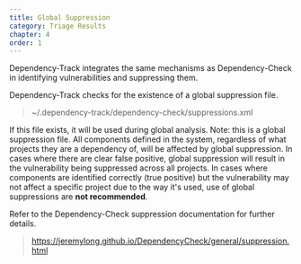 ```yaml
---
title: Global Suppression
category: Triage Results
chapter: 4
order: 1
---
```


Dependency-Track integrates the same mechanisms as Dependency-Check in identifying vulnerabilities and suppressing them.

Dependency-Track checks for the existence of a global suppression file.

> ~/.dependency-track/dependency-check/suppressions.xml

If this file exists, it will be used during global analysis. Note: this is a global suppression file. All components 
defined in the system, regardless of what projects they are a dependency of, will be affected by global suppression. 
In cases where there are clear false positive, global suppression will result in the vulnerability being suppressed 
across all projects. In cases where components are identified correctly (true positive) but the vulnerability may not
affect a specific project due to the way it's used, use of global suppressions are **not recommended**.

Refer to the Dependency-Check suppression documentation for further details.

> <https://jeremylong.github.io/DependencyCheck/general/suppression.html>